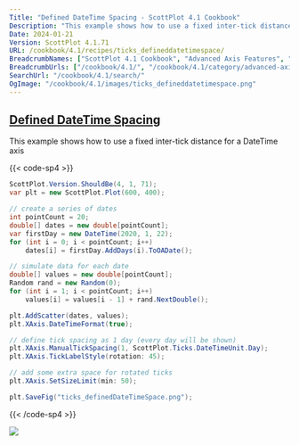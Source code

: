 ```yaml
---
Title: "Defined DateTime Spacing - ScottPlot 4.1 Cookbook"
Description: "This example shows how to use a fixed inter-tick distance for a DateTime axis"
Date: 2024-01-21
Version: ScottPlot 4.1.71
URL: /cookbook/4.1/recipes/ticks_defineddatetimespace/
BreadcrumbNames: ["ScottPlot 4.1 Cookbook", "Advanced Axis Features", "Defined DateTime Spacing"]
BreadcrumbUrls: ["/cookbook/4.1/", "/cookbook/4.1/category/advanced-axis-features", "/cookbook/4.1/recipes/ticks_defineddatetimespace/"]
SearchUrl: "/cookbook/4.1/search/"
OgImage: "/cookbook/4.1/images/ticks_defineddatetimespace.png"
---
```


<h2><a id='defined-datetime-spacing' href='/cookbook/4.1/recipes/ticks_defineddatetimespace/'>Defined DateTime Spacing</a></h2>

This example shows how to use a fixed inter-tick distance for a DateTime axis

{{< code-sp4 >}}

```cs
ScottPlot.Version.ShouldBe(4, 1, 71);
var plt = new ScottPlot.Plot(600, 400);

// create a series of dates
int pointCount = 20;
double[] dates = new double[pointCount];
var firstDay = new DateTime(2020, 1, 22);
for (int i = 0; i < pointCount; i++)
    dates[i] = firstDay.AddDays(i).ToOADate();

// simulate data for each date
double[] values = new double[pointCount];
Random rand = new Random(0);
for (int i = 1; i < pointCount; i++)
    values[i] = values[i - 1] + rand.NextDouble();

plt.AddScatter(dates, values);
plt.XAxis.DateTimeFormat(true);

// define tick spacing as 1 day (every day will be shown)
plt.XAxis.ManualTickSpacing(1, ScottPlot.Ticks.DateTimeUnit.Day);
plt.XAxis.TickLabelStyle(rotation: 45);

// add some extra space for rotated ticks
plt.XAxis.SetSizeLimit(min: 50);

plt.SaveFig("ticks_definedDateTimeSpace.png");
```

{{< /code-sp4 >}}

<img src='../../images/ticks_defineddatetimespace.png' class='d-block mx-auto my-5' />


